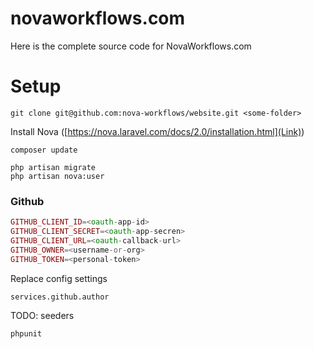 # novaworkflows.com

Here is the complete source code for NovaWorkflows.com

# Setup
```
git clone git@github.com:nova-workflows/website.git <some-folder>
```

Install Nova ([https://nova.laravel.com/docs/2.0/installation.html](Link))

```
composer update
```
```
php artisan migrate
php artisan nova:user
```

### Github
```php
GITHUB_CLIENT_ID=<oauth-app-id>
GITHUB_CLIENT_SECRET=<oauth-app-secren>
GITHUB_CLIENT_URL=<oauth-callback-url>
GITHUB_OWNER=<username-or-org>
GITHUB_TOKEN=<personal-token>
```

Replace config settings

```
services.github.author
```

TODO: seeders

```
phpunit
```

